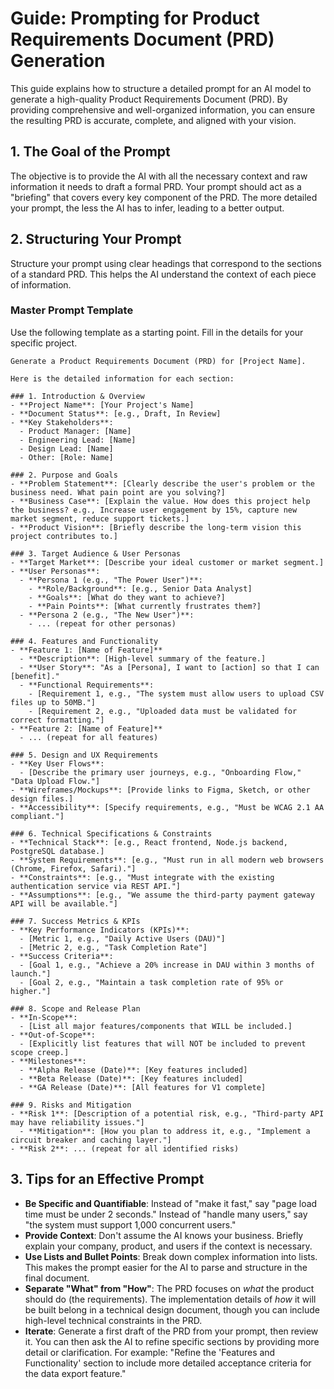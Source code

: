 # Guide: Prompting for Product Requirements Document (PRD) Generation

This guide explains how to structure a detailed prompt for an AI model to generate a high-quality Product Requirements Document (PRD). By providing comprehensive and well-organized information, you can ensure the resulting PRD is accurate, complete, and aligned with your vision.

## 1. The Goal of the Prompt

The objective is to provide the AI with all the necessary context and raw information it needs to draft a formal PRD. Your prompt should act as a "briefing" that covers every key component of the PRD. The more detailed your prompt, the less the AI has to infer, leading to a better output.

## 2. Structuring Your Prompt

Structure your prompt using clear headings that correspond to the sections of a standard PRD. This helps the AI understand the context of each piece of information.

### Master Prompt Template

Use the following template as a starting point. Fill in the details for your specific project.

```text
Generate a Product Requirements Document (PRD) for [Project Name].

Here is the detailed information for each section:

### 1. Introduction & Overview
- **Project Name**: [Your Project's Name]
- **Document Status**: [e.g., Draft, In Review]
- **Key Stakeholders**:
  - Product Manager: [Name]
  - Engineering Lead: [Name]
  - Design Lead: [Name]
  - Other: [Role: Name]

### 2. Purpose and Goals
- **Problem Statement**: [Clearly describe the user's problem or the business need. What pain point are you solving?]
- **Business Case**: [Explain the value. How does this project help the business? e.g., Increase user engagement by 15%, capture new market segment, reduce support tickets.]
- **Product Vision**: [Briefly describe the long-term vision this project contributes to.]

### 3. Target Audience & User Personas
- **Target Market**: [Describe your ideal customer or market segment.]
- **User Personas**:
  - **Persona 1 (e.g., "The Power User")**:
    - **Role/Background**: [e.g., Senior Data Analyst]
    - **Goals**: [What do they want to achieve?]
    - **Pain Points**: [What currently frustrates them?]
  - **Persona 2 (e.g., "The New User")**:
    - ... (repeat for other personas)

### 4. Features and Functionality
- **Feature 1: [Name of Feature]**
  - **Description**: [High-level summary of the feature.]
  - **User Story**: "As a [Persona], I want to [action] so that I can [benefit]."
  - **Functional Requirements**:
    - [Requirement 1, e.g., "The system must allow users to upload CSV files up to 50MB."]
    - [Requirement 2, e.g., "Uploaded data must be validated for correct formatting."]
- **Feature 2: [Name of Feature]**
  - ... (repeat for all features)

### 5. Design and UX Requirements
- **Key User Flows**:
  - [Describe the primary user journeys, e.g., "Onboarding Flow," "Data Upload Flow."]
- **Wireframes/Mockups**: [Provide links to Figma, Sketch, or other design files.]
- **Accessibility**: [Specify requirements, e.g., "Must be WCAG 2.1 AA compliant."]

### 6. Technical Specifications & Constraints
- **Technical Stack**: [e.g., React frontend, Node.js backend, PostgreSQL database.]
- **System Requirements**: [e.g., "Must run in all modern web browsers (Chrome, Firefox, Safari)."]
- **Constraints**: [e.g., "Must integrate with the existing authentication service via REST API."]
- **Assumptions**: [e.g., "We assume the third-party payment gateway API will be available."]

### 7. Success Metrics & KPIs
- **Key Performance Indicators (KPIs)**:
  - [Metric 1, e.g., "Daily Active Users (DAU)"]
  - [Metric 2, e.g., "Task Completion Rate"]
- **Success Criteria**:
  - [Goal 1, e.g., "Achieve a 20% increase in DAU within 3 months of launch."]
  - [Goal 2, e.g., "Maintain a task completion rate of 95% or higher."]

### 8. Scope and Release Plan
- **In-Scope**:
  - [List all major features/components that WILL be included.]
- **Out-of-Scope**:
  - [Explicitly list features that will NOT be included to prevent scope creep.]
- **Milestones**:
  - **Alpha Release (Date)**: [Key features included]
  - **Beta Release (Date)**: [Key features included]
  - **GA Release (Date)**: [All features for V1 complete]

### 9. Risks and Mitigation
- **Risk 1**: [Description of a potential risk, e.g., "Third-party API may have reliability issues."]
  - **Mitigation**: [How you plan to address it, e.g., "Implement a circuit breaker and caching layer."]
- **Risk 2**: ... (repeat for all identified risks)
```

## 3. Tips for an Effective Prompt

- **Be Specific and Quantifiable**: Instead of "make it fast," say "page load time must be under 2 seconds." Instead of "handle many users," say "the system must support 1,000 concurrent users."
- **Provide Context**: Don't assume the AI knows your business. Briefly explain your company, product, and users if the context is necessary.
- **Use Lists and Bullet Points**: Break down complex information into lists. This makes the prompt easier for the AI to parse and structure in the final document.
- **Separate "What" from "How"**: The PRD focuses on *what* the product should do (the requirements). The implementation details of *how* it will be built belong in a technical design document, though you can include high-level technical constraints in the PRD.
- **Iterate**: Generate a first draft of the PRD from your prompt, then review it. You can then ask the AI to refine specific sections by providing more detail or clarification. For example: "Refine the 'Features and Functionality' section to include more detailed acceptance criteria for the data export feature."
